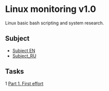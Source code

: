 # Linux monitoring v1.0
Linux basic bash scripting and system research.

## Subject

- [Subject EN](./subject_en.md)
- [Subject_RU](./subject_ru.md)

## Tasks

1 [Part 1. First effort](./01/main.sh)

